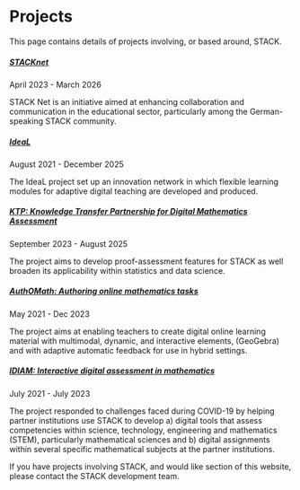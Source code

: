 # Projects

This page contains details of projects involving, or based around, STACK.

<div class="card mb-3">
	    <div class="card-body">
	        <a href="STACKnet"><h5 class="card-title">STACKnet</h5></a>
	        <p class="figure-caption">April 2023 - March 2026</p>
			<p class="card-text">STACK Net is an initiative aimed at enhancing collaboration and communication in the educational sector, particularly among the German-speaking STACK community.</p>
	    </div>
</div>

<div class="card mb-3">
	    <div class="card-body">
	        <a href="IDEAL"><h5 class="card-title">IdeaL</h5></a>
	        <p class="figure-caption">August 2021 - December 2025</p>
			<p class="card-text">The IdeaL project set up an innovation network in which flexible learning modules for adaptive digital teaching are developed and produced.</p>
	    </div>
</div>

<div class="card mb-3">
        <div class="card-body">
	        <a href="KTP/"><h5 class="card-title">KTP: Knowledge Transfer Partnership for Digital Mathematics Assessment</h5></a>
	        <p class="figure-caption">September 2023 - August 2025</p>
			<p class="card-text">The project aims to develop proof-assessment features for STACK as well broaden its applicability within statistics and data science. </p>
	    </div>
</div>

<div class="card mb-3">
	    <div class="card-body">
	        <a href="AuthOMath/"><h5 class="card-title">AuthOMath: Authoring online mathematics tasks</h5></a>
	        <p class="figure-caption">May 2021 - Dec 2023</p>
			<p class="card-text">The project aims at enabling teachers to create digital online learning material with multimodal, dynamic, and interactive elements, (GeoGebra) and with adaptive automatic feedback for use in hybrid settings.</p>
	    </div>
</div>

<div class="card mb-3">
        <div class="card-body">
	        <a href="IDIAM/"><h5 class="card-title">IDIAM: Interactive digital assessment in mathematics</h5></a>
	        <p class="figure-caption">July 2021 - July 2023</p>
			<p class="card-text">The project responded to challenges faced during COVID-19 by helping partner institutions use STACK to develop a) digital tools that assess competencies within science, technology, engineering and mathematics (STEM), particularly mathematical sciences
and b) digital assignments within several specific mathematical subjects at the partner institutions.</p>
	    </div>
</div>

<!-- Template for new projects
     Each project should have a subdirectory of their own, with an index.md as the landing page.
-->	
<!--
<div class="card mb-3">
	    <div class="card-body">
	        <a href=""><h5 class="card-title">Project title</h5></a>
	        <p class="figure-caption">Month yyyy - Month yyyy</p>
			<p class="card-text">A brief description of the aims of the project.</p>
	    </div>
</div>
-->

If you have projects involving STACK, and would like section of this website, please contact the STACK development team.
